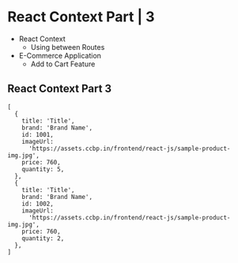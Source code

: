# React Context Part | 3

- React Context
  - Using between Routes
- E-Commerce Application
  - Add to Cart Feature
## React Context Part 3

```
[
  {
    title: 'Title',
    brand: 'Brand Name',
    id: 1001,
    imageUrl:
      'https://assets.ccbp.in/frontend/react-js/sample-product-img.jpg',
    price: 760,
    quantity: 5,
  },
  {
    title: 'Title',
    brand: 'Brand Name',
    id: 1002,
    imageUrl:
      'https://assets.ccbp.in/frontend/react-js/sample-product-img.jpg',
    price: 760,
    quantity: 2,
  },
]
```
